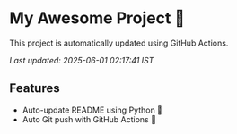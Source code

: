 # My Awesome Project 🚀

This project is automatically updated using GitHub Actions.

_Last updated: 2025-06-01 02:17:41 IST_

## Features
- Auto-update README using Python 🐍
- Auto Git push with GitHub Actions 🤖
